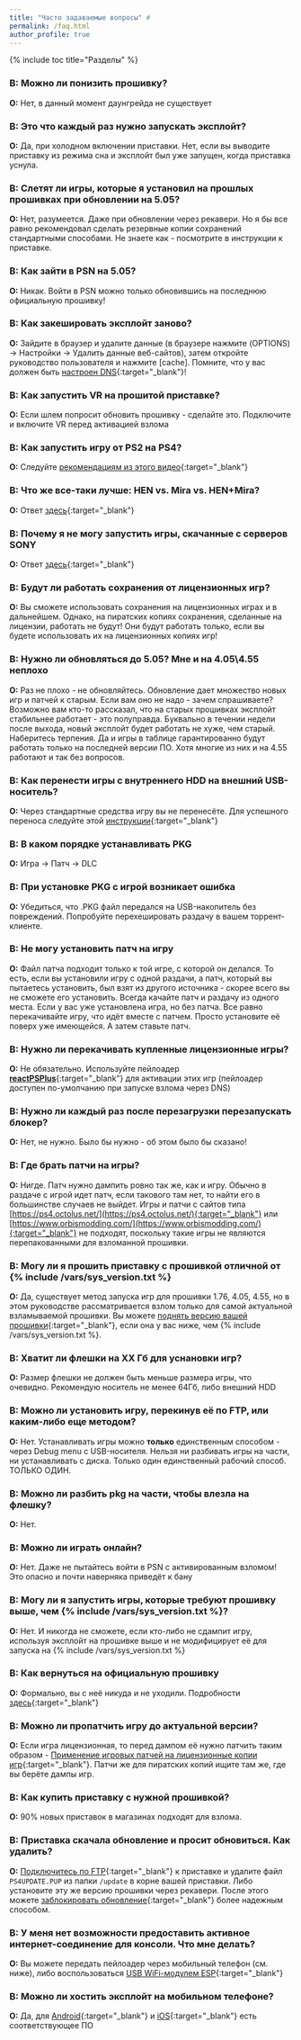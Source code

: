 ```yaml
---
title: "Часто задаваемые вопросы" #
permalink: /faq.html
author_profile: true
---
```


{% include toc title="Разделы" %}

### **В:** Можно ли понизить прошивку?
**О:** Нет, в данный момент даунгрейда не существует

### **В:** Это что каждый раз нужно запускать эксплойт?
**О:** Да, при холодном включении приставки. Нет, если вы выводите приставку из режима сна и эксплойт был уже запущен, когда приставка уснула.

### **В:** Слетят ли игры, которые я установил на прошлых прошивках при обновлении на 5.05?
**О:** Нет, разумеется. Даже при обновлении через рекавери. Но я бы все равно рекомендовал сделать резервные копии сохранений стандартными способами. Не знаете как - посмотрите в инструкции к приставке. 

### **В:** Как зайти в PSN на 5.05? 
**О:** Никак. Войти в PSN можно только обновившись на последнюю официальную прошивку!

### **В:** Как закешировать эксплойт заново? 
**О:** Зайдите в браузер и удалите данные (в браузере нажмите (OPTIONS) -> Настройки -> Удалить данные веб-сайтов), затем откройте руководство пользователя и нажмите [cache]. Помните, что у вас должен быть [настроен DNS](start-hen){:target="_blank"}!

### **В:** Как запустить VR на прошитой приставке? 
**О:** Если шлем попросит обновить прошивку - сделайте это. Подключите и включите VR перед активацией взлома 

### **В:** Как запустить игру от PS2 на PS4? 
**О:** Следуйте [рекомендациям из этого видео](https://www.youtube.com/watch?v=3g55-wF0_H0){:target="_blank"}

### **В:** Что же все-таки лучше: HEN vs. Mira vs. HEN+Mira?
**О:** Ответ [здесь](https://vk.com/@jailbreakps4-chto-zhe-vse-taki-luchshe-hen-vs-mira-vs-henmira){:target="_blank"}

### **В:** Почему я не могу запустить игры, скачанные с серверов SONY
**О:** Ответ [здесь](https://vk.com/@jailbreakps4-chto-zhe-vse-taki-luchshe-hen-vs-mira-vs-henmira){:target="_blank"}

### **В:** Будут ли работать сохранения от лицензионных игр? 
**О:** Вы сможете использовать сохранения на лицензионных играх и в дальнейшем. Однако, на пиратских копиях сохранения, сделанные на лицензии, работать не будут! Они будут работать только, если вы будете использовать их на лицензионных копиях игр! 

### **В:** Нужно ли обновляться до 5.05? Мне и на 4.05\4.55 неплохо
**О:** Раз не плохо - не обновляйтесь. Обновление дает множество новых игр и патчей к старым. Если вам оно не надо - зачем спрашиваете? Возможно вам кто-то рассказал, что на старых прошивках эксплойт стабильнее работает - это полуправда. Буквально в течении недели после выхода, новый эксплойт будет работать не хуже, чем старый. Наберитесь терпения. Да и игры в таблице гарантированно будут работать только на последней версии ПО. Хотя многие из них и на 4.55 работают и так без вопросов. 

### **В:** Как перенести игры с внутреннего HDD на внешний USB-носитель? 
**О:** Через стандартные средства игру вы не перенесёте. Для успешного переноса следуйте этой [инструкции](https://vk.com/@slashgoresplatter-apptousb){:target="_blank"}

### **В:** В каком порядке устанавливать PKG
**О:** Игра -> Патч -> DLC

### **В:** При установке PKG с игрой возникает ошибка
**О:** Убедиться, что .PKG файл передался на USB-накопитель без повреждений. Попробуйте перехешировать раздачу в вашем торрент-клиенте. 

### **В:** Не могу установить патч на игру
**О:** Файл патча подходит только к той игре, с которой он делался. То есть, если вы установили игру с одной раздачи, а патч, который вы пытаетесь установить, был взят из другого источника - скорее всего вы не сможете его установить. Всегда качайте патч и раздачу из одного места. Если у вас уже установлена игра, но без патча. Все равно перекачивайте игру, что идёт вместе с патчем. Просто установите её поверх уже имеющейся. А затем ставьте патч.

### **В:** Нужно ли перекачивать купленные лицензионные игры?
**О:** Не обязательно. Используйте пейлоадер [**reactPSPlus**](https://github.com/Zer0xFF/reactPSPLUS/releases/latest){:target="_blank"} для активации этих игр (пейлоадер доступен по-умолчанию при запуске взлома через DNS)

### **В:** Нужно ли каждый раз после перезагрузки перезапускать блокер?
**О:** Нет, не нужно. Было бы нужно - об этом было бы сказано!

### **В:** Где брать патчи на игры?
**О:** Нигде. Патч нужно дампить ровно так же, как и игру. Обычно в раздаче с игрой идет патч, если такового там нет, то найти его в большинстве случаев не выйдет. Игры и патчи с сайтов типа [https://ps4.octolus.net/](https://ps4.octolus.net/){:target="_blank"} или [https://www.orbismodding.com/](https://www.orbismodding.com/){:target="_blank"} не подходят, поскольку такие игры не являются перепакованными для взломанной прошивки. 

### **В:** Могу ли я прошить приставку с прошивкой отличной от {% include /vars/sys_version.txt %}
**О:** Да, существует метод запуска игр для прошивки 1.76, 4.05, 4.55, но в этом руководстве рассматривается взлом только для самой актуальной взламываемой прошивки. Вы можете [поднять версию вашей прошивки](usb-update){:target="_blank"}, если она у вас ниже, чем {% include /vars/sys_version.txt %}. 

### **В:** Хватит ли флешки на XX Гб для уснановки игр?
**О:** Размер флешки не должен быть меньше размера игры, что очевидно. Рекомендую носитель не менее 64Гб, либо внешний HDD

### **В:** Можно ли установить игру, перекинув её по FTP, или каким-либо еще методом?
**О:** Нет. Устанавливать игры можно **только** единственным способом - через Debug menu с USB-носителя. Нельзя ни разбивать игры на части, ни устанавливать с диска. Только один единственный рабочий способ. ТОЛЬКО ОДИН.

### **В:** Можно ли разбить pkg на части, чтобы влезла на флешку?
**О:** Нет.

### **В:** Можно ли играть онлайн?
**О:** Нет. Даже не пытайтесь войти в PSN с активированным взломом! Это опасно и почти наверняка приведёт к бану

### **В:** Могу ли я запустить игры, которые требуют прошивку выше, чем {% include /vars/sys_version.txt %}?
**О:** Нет. И никогда не сможете, если кто-либо не сдампит игру, используя эксплойт на прошивке выше и не модифицирует её для запуска на {% include /vars/sys_version.txt %}

### **В:** Как вернуться на официальную прошивку
**О:** Формально, вы с неё никуда и не уходили. Подробности [здесь](uninstall-hen){:target="_blank"}

### **В:** Можно ли пропатчить игру до актуальной версии? 
**О:** Если игра лицензионная, то перед дампом её нужно патчить таким образом - [Применение игровых патчей на лицензионные копии игр](game-patches){:target="_blank"}. Патчи же для пиратских копий ищите там же, где вы берёте дампы игр. 

### **В:** Как купить приставку с нужной прошивкой? 
**О:** 90% новых приставок в магазинах подходят для взлома. 

### **В:** Приставка скачала обновление и просит обновиться. Как удалить? 
**О:** [Подключитесь по FTP](ftp){:target="_blank"} к приставке и удалите файл `PS4UPDATE.PUP` из папки `/update` в корне вашей приставки. Либо установите эту же версию прошивки через рекавери. После этого можете [заблокировать обновление](start-hen#%D1%87%D0%B0%D1%81%D1%82%D1%8C-ii---%D0%B1%D0%BB%D0%BE%D0%BA%D0%B8%D1%80%D0%BE%D0%B2%D0%B0%D0%BD%D0%B8%D0%B5-%D0%BE%D0%B1%D0%BD%D0%BE%D0%B2%D0%BB%D0%B5%D0%BD%D0%B8%D1%8F){:target="_blank"} более надежным способом.

### **В:** У меня нет возможности предоставить активное интернет-соединение для консоли. Что мне делать? 
**О:** Вы можете передать пейлоадер через мобильный телефон (см. ниже), либо воспользоваться [USB WiFi-модулем ESP](https://4pda.ru/forum/index.php?showtopic=885825&view=findpost&p=73705006){:target="_blank"}

### **В:** Можно ли хостить эксплойт на мобильном телефоне? 
**О:** Да, для [Android](https://4pda.ru/forum/index.php?showtopic=885825&view=findpost&p=70298081){:target="_blank"} и [iOS](https://vk.com/@jailbreakps4-instrukciya-dlya-zapuska-eksploita-s-pomoschu-ios){:target="_blank"} есть соответствующее ПО